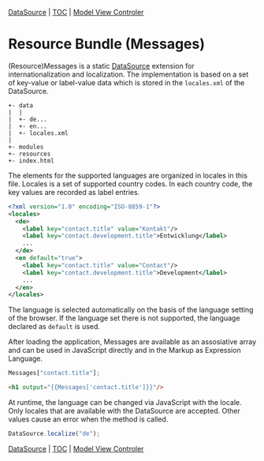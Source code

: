 [DataSource](datasource.md) | [TOC](README.md) | [Model View Controler](mvc.md)

# Resource Bundle (Messages)

(Resource)Messages is a static [DataSource](datasource.md) extension for
internationalization and localization. The implementation is based on a set of
key-value or label-value data which is stored in the `locales.xml` of the
DataSource.

```
+- data
|  |
|  +- de...
|  +- en...
|  +- locales.xml
|
+- modules
+- resources
+- index.html
```

The elements for the supported languages are organized in locales in this file.
Locales is a set of supported country codes. In each country code, the key
values are recorded as label entries.  

```xml
<?xml version="1.0" encoding="ISO-8859-1"?>
<locales>
  <de>
    <label key="contact.title" value="Kontakt"/>
    <label key="contact.development.title">Entwicklung</label>
    ...
  </de>
  <en default="true">
    <label key="contact.title" value="Contact"/>
    <label key="contact.development.title">Development</label>
    ...
  </en>
</locales>
```

The language is selected automatically on the basis of the language setting of
the browser. If the language set there is not supported, the language declared
as `default` is used.

After loading the application, Messages are available as an assosiative array
and can be used in JavaScript directly and in the Markup as Expression Language.

```javascript
Messages["contact.title"];
```

```html
<h1 output="{{Messages['contact.title']}}"/>
```

At runtime, the language can be changed via JavaScript with the locale.  
Only locales that are available with the DataSource are accepted. Other values
cause an error when the method is called.

```javascript
DataSource.localize("de");
```

[DataSource](datasource.md) | [TOC](README.md) | [Model View Controler](mvc.md)
